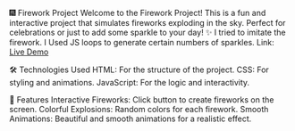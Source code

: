 🎆 Firework Project
Welcome to the Firework Project! This is a fun and interactive project that simulates fireworks exploding in the sky. Perfect for celebrations or just to add some sparkle to your day! ✨
I tried to imitate the firework. I Used JS loops to generate certain numbers of sparkles.
Link: [Live Demo](https://shweta-nigam.github.io/Projects/JS_Basic_Project(24-25)/05_firework/) 


🛠️ Technologies Used
HTML: For the structure of the project.
CSS: For styling and animations.
JavaScript: For the logic and interactivity.

🌟 Features
Interactive Fireworks: Click button to create fireworks on the screen.
Colorful Explosions: Random colors for each firework.
Smooth Animations: Beautiful and smooth animations for a realistic effect.







